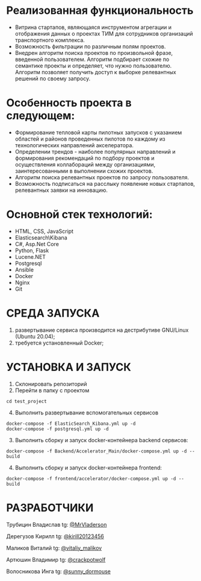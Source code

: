 # Реализованная функциональность

* Витрина стартапов, являющаяся инструментом агрегации и отображения данных о проектах ТИМ для сотрудников организаций
  транспортного комплекса.
* Возможность фильтрации по различным полям проектов.
* Внедрен алгоритм поиска проектов по произвольной фразе, введенной пользователем. Алгоритм подбирает схожие по
  семантике проекты и определяет, что нужно пользователю. Алгоритм позволяет получить доступ к выборке релевантных
  решений по своему запросу.

# Особенность проекта в следующем:

* Формирование тепловой карты пилотных запусков с указанием областей и районов проведенных пилотов по каждому из
  технологических направлений акселератора.
* Определении трендов - наиболее популярных направлений и формирования рекомендаций по подбору проектов и осуществления
  коллабораций между организациями, заинтересованными в выполнении схожих проектов.
* Алгоритм поиска релевантных проектов по запросу пользователя.
* Возможность подписаться на расслыку появление новых стартапов, релевантных заявки на инновацию.

# Основной стек технологий:

- HTML, CSS, JavaScript
- Elasticsearch\Kibana
- C#, Asp.Net Core
- Python, Flask
- Lucene.NET
- Postgresql
- Ansible
- Docker
- Nginx
- Git

# СРЕДА ЗАПУСКА

1) развертывание сервиса производится на дестрибутиве GNU/Linux (Ubuntu 20.04);
2) требуется установленный Docker;

# УСТАНОВКА И ЗАПУСК

1. Склонировать репозиторий
2. Перейти в папку с проектом

```shell
cd test_project
```

4. Выполнить развертывание вспомогательных сервисов

```shell
docker-compose -f ElasticSearch_Kibana.yml up -d
docker-compose -f postgresql.yml up -d
```

3. Выполнить сборку и запуск docker-контейнера backend сервисов:

~~~
docker-compose -f Backend/Accelerator_Main/docker-compose.yml up -d --build
~~~

4. Выполнить сборку и запуск docker-контейнера frontend:

~~~
docker-compose -f frontend/accelerator/docker-compose.yml up -d --build
~~~

# РАЗРАБОТЧИКИ

Трубицин Владислав tg: [@MrVladerson](https://t.me/MrVladerson)

Дерегузов Кирилл tg: [@kirill20123456](https://t.me/kirill20123456)

Маликов Виталий tg: [@vitaliy_malikov](https://t.me/vitaliy_malikov)

Артюшин Владимир tg: [@crackpotwolf](https://t.me/crackpotwolf)

Волосникова Инга tg: [@sunny_dormouse](https://t.me/sunny_dormouse)
